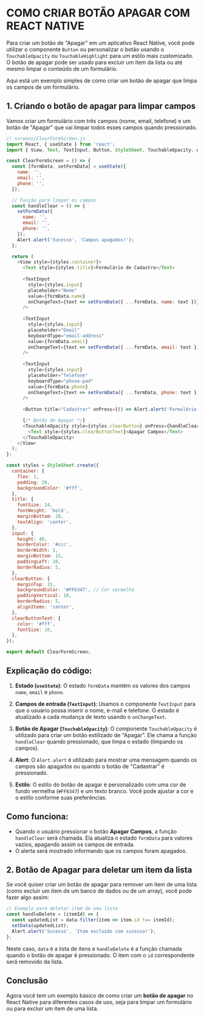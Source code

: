 # COMO CRIAR BOTÃO APAGAR COM REACT NATIVE
Para criar um botão de "Apagar" em um aplicativo React Native, você pode utilizar o componente `Button` ou personalizar o botão usando o `TouchableOpacity` ou `TouchableHighlight` para um estilo mais customizado. O botão de apagar pode ser usado para excluir um item da lista ou até mesmo limpar o conteúdo de um formulário.

Aqui está um exemplo simples de como criar um botão de apagar que limpa os campos de um formulário.

## 1. **Criando o botão de apagar para limpar campos**
Vamos criar um formulário com três campos (nome, email, telefone) e um botão de "Apagar" que vai limpar todos esses campos quando pressionado.

```javascript
// screens/ClearFormScreen.js
import React, { useState } from 'react';
import { View, Text, TextInput, Button, StyleSheet, TouchableOpacity, Alert } from 'react-native';

const ClearFormScreen = () => {
  const [formData, setFormData] = useState({
    name: '',
    email: '',
    phone: '',
  });

  // Função para limpar os campos
  const handleClear = () => {
    setFormData({
      name: '',
      email: '',
      phone: '',
    });
    Alert.alert('Sucesso', 'Campos apagados!');
  };

  return (
    <View style={styles.container}>
      <Text style={styles.title}>Formulário de Cadastro</Text>
      
      <TextInput
        style={styles.input}
        placeholder="Nome"
        value={formData.name}
        onChangeText={text => setFormData({ ...formData, name: text })}
      />
      
      <TextInput
        style={styles.input}
        placeholder="Email"
        keyboardType="email-address"
        value={formData.email}
        onChangeText={text => setFormData({ ...formData, email: text })}
      />
      
      <TextInput
        style={styles.input}
        placeholder="Telefone"
        keyboardType="phone-pad"
        value={formData.phone}
        onChangeText={text => setFormData({ ...formData, phone: text })}
      />
      
      <Button title="Cadastrar" onPress={() => Alert.alert('Formulário enviado!')} />

      {/* Botão de Apagar */}
      <TouchableOpacity style={styles.clearButton} onPress={handleClear}>
        <Text style={styles.clearButtonText}>Apagar Campos</Text>
      </TouchableOpacity>
    </View>
  );
};

const styles = StyleSheet.create({
  container: {
    flex: 1,
    padding: 20,
    backgroundColor: '#fff',
  },
  title: {
    fontSize: 24,
    fontWeight: 'bold',
    marginBottom: 20,
    textAlign: 'center',
  },
  input: {
    height: 40,
    borderColor: '#ccc',
    borderWidth: 1,
    marginBottom: 15,
    paddingLeft: 10,
    borderRadius: 5,
  },
  clearButton: {
    marginTop: 15,
    backgroundColor: '#FF6347', // Cor vermelha
    paddingVertical: 10,
    borderRadius: 5,
    alignItems: 'center',
  },
  clearButtonText: {
    color: '#fff',
    fontSize: 16,
  },
});

export default ClearFormScreen;
```

## Explicação do código:
1. **Estado (`useState`)**: O estado `formData` mantém os valores dos campos `name`, `email` e `phone`.

2. **Campos de entrada (`TextInput`)**: Usamos o componente `TextInput` para que o usuário possa inserir o nome, e-mail e telefone. O estado é atualizado a cada mudança de texto usando o `onChangeText`.

3. **Botão de Apagar (`TouchableOpacity`)**: O componente `TouchableOpacity` é utilizado para criar um botão estilizado de "Apagar". Ele chama a função `handleClear` quando pressionado, que limpa o estado (limpando os campos).

4. **Alert**: O `Alert.alert` é utilizado para mostrar uma mensagem quando os campos são apagados ou quando o botão de "Cadastrar" é pressionado.

5. **Estilo**: O estilo do botão de apagar é personalizado com uma cor de fundo vermelha (`#FF6347`) e um texto branco. Você pode ajustar a cor e o estilo conforme suas preferências.

## Como funciona:
- Quando o usuário pressionar o botão **Apagar Campos**, a função `handleClear` será chamada. Ela atualiza o estado `formData` para valores vazios, apagando assim os campos de entrada.
- O alerta será mostrado informando que os campos foram apagados.

## 2. **Botão de Apagar para deletar um item da lista**
Se você quiser criar um botão de apagar para remover um item de uma lista (como excluir um item de um banco de dados ou de um array), você pode fazer algo assim:

```javascript
// Exemplo para deletar item de uma lista
const handleDelete = (itemId) => {
  const updatedList = data.filter(item => item.id !== itemId);
  setData(updatedList);
  Alert.alert('Sucesso', 'Item excluído com sucesso!');
};
```

Neste caso, `data` é a lista de itens e `handleDelete` é a função chamada quando o botão de apagar é pressionado. O item com o `id` correspondente será removido da lista.

## Conclusão
Agora você tem um exemplo básico de como criar um **botão de apagar** no React Native para diferentes casos de uso, seja para limpar um formulário ou para excluir um item de uma lista.